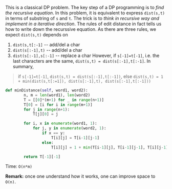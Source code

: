 This is a classical DP problem. The key step of a DP programming is to *find the recursive equation*. In this problem, it is equivalent to express `dist(s,t)` in terms of substring of `s` and `t`. The trick is to *think in recursive way and implement in a iterative direction*. The rules of edit distance in fact tells us how to write down the recurssive equation. As there are three rules, we expect `dist(s,t)` depends on 
1. `dist(s,t[:-1]` -- add/del a char
1. `dist(s[:-1],t)` -- add/del a char
1. `dist(s[:-1],s[:-1]` -- replace a char
However, if `s[-1]=t[-1]`, i.e. the last characters are the same, `dist(s,t) = dist(s[:-1],t[:-1]`. In summary,
> if `s[-1]=t[-1]`, `dist(s,t) = dist(s[:-1],t[:-1])`,
> else `dist(s,t) = 1 + min(dist(s,t[:=1]), dist(s[:-1],t), dist(s[:-1],t[:-1]))`
```python
def minDistance(self, word1, word2):
        n, m = len(word1), len(word2)
        T = [[0]*(m+1) for _ in range(n+1)]
        T[0] = [i for i in range(m+1)]
        for j in range(n+1):
            T[j][0] = j

        for i, x in enumerate(word1, 1):
            for j, y in enumerate(word2, 1):
                if x == y:
                    T[i][j] = T[i-1][j-1]
                else:
                    T[i][j] = 1 + min(T[i-1][j], T[i-1][j-1], T[i][j-1])

        return T[-1][-1]
```
Time: `O(n*m)`

**Remark:** once one understand how it works, one can improve space to `O(n)`.
